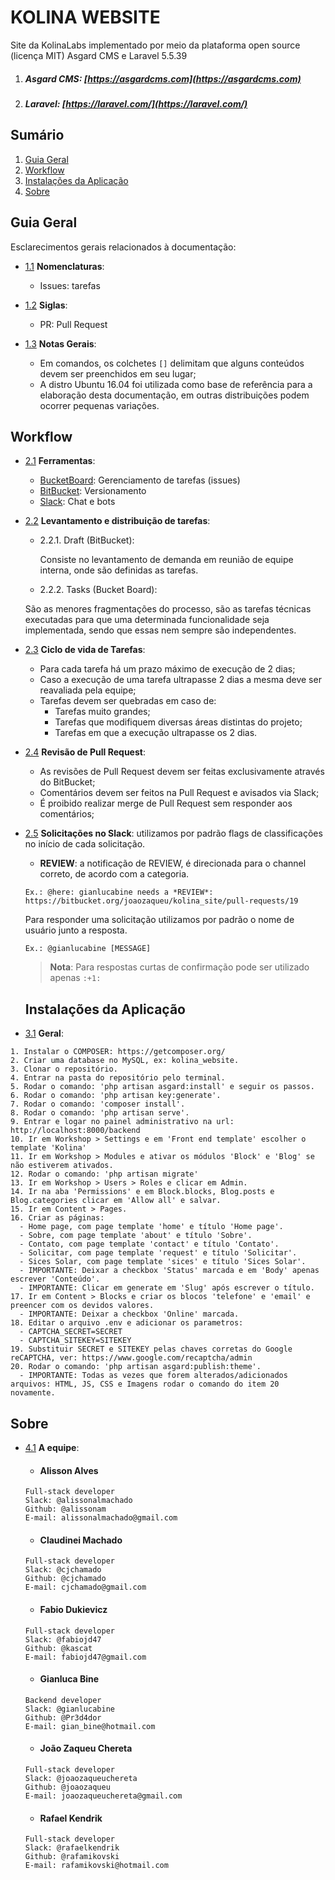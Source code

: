 KOLINA WEBSITE
===========

Site da KolinaLabs implementado por meio da plataforma open source (licença MIT) Asgard CMS e Laravel 5.5.39

1. ##### Asgard CMS: [https://asgardcms.com](https://asgardcms.com)
2. ##### Laravel: [https://laravel.com/](https://laravel.com/)

## Sumário

  1. [Guia Geral](#guia-geral)
  1. [Workflow](#workflow)
  1. [Instalações da Aplicação](#instalações-da-aplicação)
  1. [Sobre](#sobre)

  ## Guia Geral

Esclarecimentos gerais relacionados à documentação:

  <a name="guia--nomenclaturas"></a><a name="1.1"></a>
  - [1.1](#guia--nomenclaturas) **Nomenclaturas**:

    - Issues: tarefas

  <a name="guia--siglas"></a><a name="1.2"></a>
  - [1.2](#guia--siglas) **Siglas**:

    - PR: Pull Request

  <a name="guia--notas"></a><a name="1.3"></a>
  - [1.3](#guia--notas) **Notas Gerais**:

    - Em comandos, os colchetes `[]` delimitam que alguns conteúdos devem ser preenchidos em seu lugar;
    - A distro Ubuntu 16.04 foi utilizada como base de referência para a elaboração desta documentação, em outras distribuições podem ocorrer pequenas variações.

## Workflow

  <a name="workflow--ferramentas"></a><a name="2.1"></a>
  - [2.1](#workflow--ferramentas) **Ferramentas**:

    - [BucketBoard](https://bitbucket.org/joaozaqueu/kolina_site/addon/bucketboard/board): Gerenciamento de tarefas (issues)
    - [BitBucket](https://bitbucket.org/joaozaqueu/kolina_site/s): Versionamento
    - [Slack](https://kolinalabs-si.slack.com/messages): Chat e bots

  <a name="workflow--fluxo"></a><a name="2.2"></a>
  - [2.2](#workflow--fluxo) **Levantamento e distribuição de tarefas**:

    - 2.2.1. Draft (BitBucket):

      Consiste no levantamento de demanda em reunião de equipe interna, onde são definidas as tarefas.

    - 2.2.2. Tasks (Bucket Board):

     São as menores fragmentações do processo, são as tarefas técnicas executadas para que uma determinada funcionalidade seja implementada, sendo que essas nem sempre são independentes.

  <a name="workflow--tarefas"></a><a name="2.3"></a>
  - [2.3](#workflow--tarefas) **Ciclo de vida de Tarefas**:

    - Para cada tarefa há um prazo máximo de execução de 2 dias;
    - Caso a execução de uma tarefa ultrapasse 2 dias a mesma deve ser reavaliada pela equipe;
    - Tarefas devem ser quebradas em caso de:
      - Tarefas muito grandes;
      - Tarefas que modifiquem diversas áreas distintas do projeto;
      - Tarefas em que a execução ultrapasse os 2 dias.
  <a name="workflow--review"></a><a name="2.4"></a>
  - [2.4](#workflow--review) **Revisão de Pull Request**:

    - As revisões de Pull Request devem ser feitas exclusivamente através do BitBucket;
    - Comentários devem ser feitos na Pull Request e avisados via Slack;
    - É proibido realizar merge de Pull Request sem responder aos comentários;

  <a name="workflow--flags"></a><a name="2.5"></a>
  - [2.5](#workflow--flags) **Solicitações no Slack**: utilizamos por padrão flags de classificações no início de cada solicitação.

    - **REVIEW**: a notificação de REVIEW, é direcionada para o channel correto, de acordo com a categoria.

    `Ex.: @here: gianlucabine needs a *REVIEW*: https://bitbucket.org/joaozaqueu/kolina_site/pull-requests/19`

    Para responder uma solicitação utilizamos por padrão o nome de usuário junto a resposta.

    `Ex.: @gianlucabine [MESSAGE]`

    > **Nota**: Para respostas curtas de confirmação pode ser utilizado apenas `:+1:`

    ## Instalações da Aplicação

  <a name="aplicacao--instacao"></a><a name="3.1"></a>
  - [3.1](#aplicacao--instacao) **Geral**:
  ```
  1. Instalar o COMPOSER: https://getcomposer.org/
  2. Criar uma database no MySQL, ex: kolina_website.
  3. Clonar o repositório.
  4. Entrar na pasta do repositório pelo terminal.
  5. Rodar o comando: 'php artisan asgard:install' e seguir os passos.
  6. Rodar o comando: 'php artisan key:generate'.
  7. Rodar o comando: 'composer install'.
  8. Rodar o comando: 'php artisan serve'.
  9. Entrar e logar no painel administrativo na url: http://localhost:8000/backend
  10. Ir em Workshop > Settings e em 'Front end template' escolher o template 'Kolina'
  11. Ir em Workshop > Modules e ativar os módulos 'Block' e 'Blog' se não estiverem ativados.
  12. Rodar o comando: 'php artisan migrate'
  13. Ir em Workshop > Users > Roles e clicar em Admin.
  14. Ir na aba 'Permissions' e em Block.blocks, Blog.posts e Blog.categories clicar em 'Allow all' e salvar.
  15. Ir em Content > Pages.
  16. Criar as páginas:
    - Home page, com page template 'home' e título 'Home page'.
    - Sobre, com page template 'about' e título 'Sobre'.
    - Contato, com page template 'contact' e título 'Contato'.
    - Solicitar, com page template 'request' e título 'Solicitar'.
    - Sices Solar, com page template 'sices' e título 'Sices Solar'.
    - IMPORTANTE: Deixar a checkbox 'Status' marcada e em 'Body' apenas escrever 'Conteúdo'.
    - IMPORTANTE: Clicar em generate em 'Slug' após escrever o título.
  17. Ir em Content > Blocks e criar os blocos 'telefone' e 'email' e preencer com os devidos valores.
    - IMPORTANTE: Deixar a checkbox 'Online' marcada.
  18. Editar o arquivo .env e adicionar os parametros:
    - CAPTCHA_SECRET=SECRET
    - CAPTCHA_SITEKEY=SITEKEY
  19. Substituir SECRET e SITEKEY pelas chaves corretas do Google reCAPTCHA, ver: https://www.google.com/recaptcha/admin 
  20. Rodar o comando: 'php artisan asgard:publish:theme'.
    - IMPORTANTE: Todas as vezes que forem alterados/adicionados arquivos: HTML, JS, CSS e Imagens rodar o comando do item 20 novamente. 
  ```

## Sobre

  <a name="sobre--equipe"></a><a name="4.1"></a>
  - [4.1](#sobre--equipe) **A equipe**:

    - #### Alisson Alves
    ```
    Full-stack developer
    Slack: @alissonalmachado
    Github: @alissonam
    E-mail: alissonalmachado@gmail.com
    ```

    - #### Claudinei Machado
    ```
    Full-stack developer
    Slack: @cjchamado
    Github: @cjchamado
    E-mail: cjchamado@gmail.com
    ```

    - #### Fabio Dukievicz
    ```
    Full-stack developer
    Slack: @fabiojd47
    Github: @kascat
    E-mail: fabiojd47@gmail.com
    ```

    - #### Gianluca Bine
    ```
    Backend developer
    Slack: @gianlucabine
    Github: @Pr3d4dor
    E-mail: gian_bine@hotmail.com
    ```

    - #### João Zaqueu Chereta
    ```
    Full-stack developer
    Slack: @joaozaqueuchereta
    Github: @joaozaqueu
    E-mail: joaozaqueuchereta@gmail.com
    ```
    - #### Rafael Kendrik
    ```
    Full-stack developer
    Slack: @rafaelkendrik
    Github: @rafamikovski
    E-mail: rafamikovski@hotmail.com
    ```